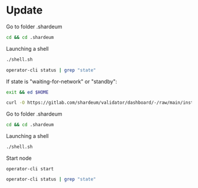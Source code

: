 # Update

Go to folder .shardeum

```bash
cd && cd .shardeum
```

Launching a shell

```bash
./shell.sh
```

```bash
operator-cli status | grep "state"
```

If state is "waiting-for-network" or "standby":

```bash
exit && ed $HOME
```

```bash
curl -O https://gitlab.com/shardeum/validator/dashboard/-/raw/main/installer.sh && chmod +x installer.sh && ./installer.sh
```

Go to folder .shardeum

```bash
cd && cd .shardeum
```

Launching a shell

```bash
./shell.sh
```

Start node

```
operator-cli start
```

```bash
operator-cli status | grep "state"
```
